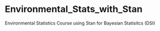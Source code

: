 # Environmental_Stats_with_Stan
Environmental Statistics Course using Stan for Bayesian Statisitcs (DSI)

